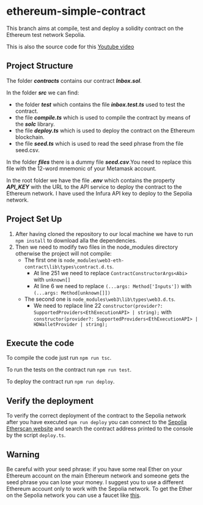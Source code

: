 # ethereum-simple-contract
This branch aims at compile, test and deploy a solidity contract on the Ethereum test network Sepolia.

This is also the source code for this [Youtube video](https://www.youtube.com/watch?v=LRIX2uC-_dk&t=3s)

## Project Structure

The folder ***contracts*** contains our contract ***Inbox.sol***.

In the folder ***src*** we can find:
* the folder ***test*** which contains the file ***inbox.test.ts*** used to test the contract.
* the file ***compile.ts*** which is used to compile the contract by means of the  ***solc*** library.
* the file ***deploy.ts*** which is used to deploy the contract on the Ethereum blockchain.
* the file ***seed.ts*** which is used to read the seed phrase from the file seed.csv.

In the folder ***files*** there is a dummy file ***seed.csv***.You need to replace this file with the 12-word mnemonic of your Metamask account.

In the root folder we have the file ***.env*** which contains the property ***API_KEY*** with the URL to the API service to deploy the contract to the Ethereum network. I have used the Infura API key to deploy to the  Sepolia network. 

## Project Set Up
1. After having cloned the repository to our local machine we have to run `npm install` to download alla the dependencies.
2. Then we need to modify two files in the node_modules directory otherwise the project will not compile:
     * The first one is `node_modules\web3-eth-contract\lib\types\contract.d.ts`.
          * At line 251 we need to replace `ContractConstructorArgs<Abi>` with `unknown[]`
          * At line 6 we need to replace `(...args: Method['Inputs'])` with `(...args: Method[unknown[]])`
     * The second one is `node_modules\web3\lib\types\web3.d.ts`.
          * We need to replace line 22 `constructor(provider?: SupportedProviders<EthExecutionAPI> | string);` with `constructor(provider?: SupportedProviders<EthExecutionAPI> | HDWalletProvider | string);`
      
## Execute the code
To compile the code just run `npm run tsc`.

To run the tests on the contract run `npm run test`.

To deploy the contract run `npm run deploy`.

## Verify the deployment
To verify the correct deployment of the contract to the Sepolia network after you have executed `npm run deploy` you can connect to the [Sepolia Etherscan website](https://sepolia.etherscan.io/) and search the contract address printed to the console by the script `deploy.ts`. 

## Warning
Be careful with your seed phrase: if you have some real Ether on your Ethereum account on the main Ethereum network and someone gets the seed phrase you can lose your money. I suggest you to use a different Ethereum account only to work with the Sepolia network.
To get the Ether on the Sepolia network you can use a faucet like [this](https://sepolia-faucet.pk910.de/#/).
